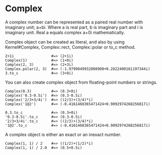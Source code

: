 # Complex

A complex number can be represented as a paired real number with imaginary
unit; a+bi.  Where a is real part, b is imaginary part and i is imaginary
unit.  Real a equals complex a+0i mathematically.

Complex object can be created as literal, and also by using Kernel#Complex,
Complex::rect, Complex::polar or to_c method.

    2+1i                 #=> (2+1i)
    Complex(1)           #=> (1+0i)
    Complex(2, 3)        #=> (2+3i)
    Complex.polar(2, 3)  #=> (-1.9799849932008908+0.2822400161197344i)
    3.to_c               #=> (3+0i)

You can also create complex object from floating-point numbers or strings.

    Complex(0.3)         #=> (0.3+0i)
    Complex('0.3-0.5i')  #=> (0.3-0.5i)
    Complex('2/3+3/4i')  #=> ((2/3)+(3/4)*i)
    Complex('1@2')       #=> (-0.4161468365471424+0.9092974268256817i)

    0.3.to_c             #=> (0.3+0i)
    '0.3-0.5i'.to_c      #=> (0.3-0.5i)
    '2/3+3/4i'.to_c      #=> ((2/3)+(3/4)*i)
    '1@2'.to_c           #=> (-0.4161468365471424+0.9092974268256817i)

A complex object is either an exact or an inexact number.

    Complex(1, 1) / 2    #=> ((1/2)+(1/2)*i)
    Complex(1, 1) / 2.0  #=> (0.5+0.5i)
